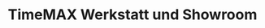 ---
title: "TimeMAX Werkstatt und Showroom"
url: /hamburg/timemax-werkstatt-und-showroom/
shop: Autowerkstatt
---